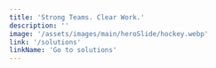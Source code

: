 ```yaml
---
title: 'Strong Teams. Clear Work.'
description: ''
image: '/assets/images/main/heroSlide/hockey.webp'
link: '/solutions'
linkName: 'Go to solutions'
---
```

